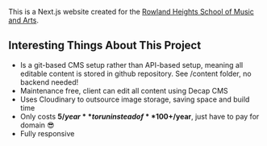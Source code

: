 This is a Next.js website created for the [Rowland Heights School of Music and Arts](https://rowlandmusicschool.com/).

## Interesting Things About This Project
* Is a git-based CMS setup rather than API-based setup, meaning all editable content is stored in github repository. See /content folder, no backend needed!
* Maintenance free, client can edit all content using Decap CMS
* Uses Cloudinary to outsource image storage, saving space and build time
* Only costs **$5/year** to run instead of **$100+/year**, just have to pay for domain 😎
* Fully responsive